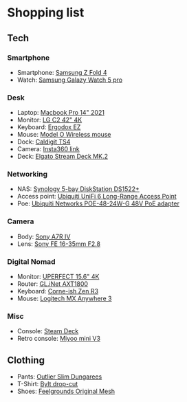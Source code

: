 # Shopping list

## Tech


### Smartphone

* Smartphone: [Samsung Z Fold 4](https://amzn.to/3X9G9QD)
* Watch: [Samsung Galazy Watch 5 pro](https://amzn.to/3g4k85j)

### Desk

* Laptop: [Macbook Pro 14" 2021](https://amzn.to/3g9KrHa)
* Monitor: [LG C2 42" 4K](https://amzn.to/3AkGaaR)
* Keyboard: [Ergodox EZ](https://ergodox-ez.com/)
* Mouse: [Model O Wireless mouse](https://amzn.to/3UBUfZs)
* Dock: [Caldigit TS4](https://amzn.to/3Ocmnjr)
* Camera: [Insta360 link](https://amzn.to/3hKi0js)
* Deck: [Elgato Stream Deck MK.2](https://amzn.to/3hKi0js)

### Networking

* NAS: [Synology 5-bay DiskStation DS1522+](https://amzn.to/3g9huuV)
* Access point: [Ubiquiti UniFi 6 Long-Range Access Point](https://amzn.to/3twNlsz)
* Poe: [Ubiquiti Networks POE-48-24W-G 48V PoE adapter](https://amzn.to/3EK5Tw5)

### Camera

* Body: [Sony A7R IV](https://amzn.to/3TFTRYw)
* Lens: [Sony FE 16-35mm F2.8](https://amzn.to/3TFTRYw)

### Digital Nomad

* Monitor: [UPERFECT 15.6" 4K](https://amzn.to/3GkgIWw)
* Router: [GL.iNet AXT1800](https://amzn.to/3TEwBdu)
* Keyboard: [Corne-ish Zen R3](https://lowprokb.ca/products/corne-ish-zen)
* Mouse: [Logitech MX Anywhere 3](https://amzn.to/3UFocrF)

### Misc

* Console: [Steam Deck](https://store.steampowered.com/steamdeck)
* Retro console: [Miyoo mini V3](https://miyoo.aliexpress.com/store/1101949807)

## Clothing

* Pants: [Outlier Slim Dungarees](https://outlier.nyc/collections/pants/products/slim-dungarees)
* T-Shirt: [Bylt drop-cut](https://byltbasics.com/products/drop-cut-shirt)
* Shoes: [Feelgrounds Original Mesh](https://www.feelgrounds.com/products/original-mesh-all-black)
